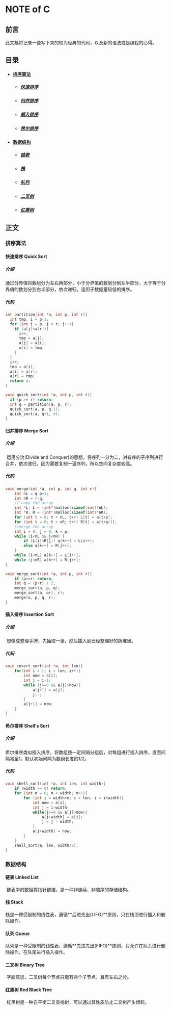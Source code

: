 # NOTE of C

## 前言

​	此文档将记录一些写下来的较为经典的代码，以及新的语法或是编程的心得。

## 目录


* #### <a href="排序算法" target=''>排序算法</a>

  * ##### <a href="快速排序" target=''>快速排序</a>

  * ##### <a href="归并排序" target=''>归并排序</a>

  * ##### <a href="插入排序" target=''>插入排序</a>

  * ##### <a href="希尔排序" target=''>希尔排序</a>

* #### <a href="数据结构" target=''>数据结构</a>

  * ##### <a href="链表" target=''>链表</a>

  * ##### <a href="栈" target=''>栈</a>

  * ##### <a href="队列" target=''>队列</a>

  * ##### <a href="二叉树" target=''>二叉树</a>

  * ##### <a href="红黑树" target=''>红黑树</a>

## 正文

### 排序算法

#### 快速排序 Quick Sort

##### 介绍

​	通过分界值将数组分为左右两部分，小于分界值的数划分到左半部分，大于等于分界值的数划分到右半部分，依次递归。适用于数据量较低的排序。

##### 代码

```c++
int partition(int *a, int p, int r){
  int tmp, i = p-1;
  for (int j = p; j < r; j++){
    if (a[j]<a[r]){
      i++;
      tmp = a[j];
      a[j] = a[i];
      a[i] = tmp;
    }
  }
  i++;
  tmp = a[i];
  a[i] = a[r];
  a[r] = tmp;
  return i;
}

void quick_sort(int *a, int p, int r){
  if (p >= r) return;
  int q = partition(a, p, r);
  quick_sort(a, p, q-1);
  quick_sort(a, q+1, r);
}
```

#### 归并排序 Merge Sort

##### 介绍

​	运用分治(Divide and Conquer)的思想，将序列一分为二，对有序的子序列进行合并，依次递归。因为需要复制一遍序列，所以空间复杂度较高。

##### 代码

```c++
void merge(int *a, int p, int q, int r){
    int nL = q-p+1;
    int nR = r-q;
    // copy the array
    int *L; L = (int*)malloc(sizeof(int)*nL);
    int *R; R = (int*)malloc(sizeof(int)*nR);
    for (int t = 0; t < nL; t++) L[t] = a[t+p];
    for (int t = 0; t < nR; t++) R[t] = a[t+q+1];
    //merge the array
    int i = 0, j = 0, k = p;
    while (i<nL && j<nR) {
        if (L[i]<R[j]) a[k++] = L[i++];
        else a[k++] = R[j++];
    }
    while (i<nL) a[k++] = L[i++];
    while (j<nR) a[k++] = R[j++];
}

void merge_sort(int *a, int p, int r){
    if (p>=r) return;
    int q = (p+r) / 2;
    merge_sort(a, p, q);
    merge_sort(a, q+1, r);
    merge(a, p, q, r);
}
```



#### 插入排序 Insertion Sort

##### 介绍

​	想像成整理手牌，先抽取一张，然后插入到已经整理好的牌堆里。

##### 代码

```c++
void insert_sort(int *a, int len){
    for(int i = 1; i < len; i++){
        int now = a[i];
        int j = i-1;
        while (j>=0 && a[j]>now){
            a[j+1] = a[j];
            j--;
        }
        a[j+1] = now;
    }
}
```



#### 希尔排序 Shell's Sort

##### 介绍

​	希尔排序类似插入排序，将数组按一定间隔分组后，对每组进行插入排序，直至间隔减至1。默认初始间隔为数组长度的1/2。

##### 代码

```c++
void shell_sort(int *a, int len, int width){
    if (width == 0) return;
    for (int m = 0; m < width; m++){
        for (int i = width+m; i < len; i = i+width){
            int now = a[i];
            int j = i-width;
            while(j>=0 && a[j]>now){
                a[j+width] = a[j];
                j = j - width;
            }
            a[j+width] = now;
        }
    }
    shell_sort(a, len, width/2);
}
```



### 数据结构

#### 链表 Linked List

​	链表中的数据靠指针链接，是一种非连续、非顺序的存储结构。

#### 栈 Stack

​	栈是一种受限制的线性表，遵循**后进先出(LIFO)**原则，只在栈顶进行插入和删除操作。

#### 队列 Queue

​	队列是一种受限制的线性表，遵循**先进先出(FIFO)**原则，只允许在队头进行删除操作，在队尾进行插入操作。

#### 二叉树 Binary Tree

​	字面意思，二叉树每个节点只能有两个子节点，且有左右之分。

#### 红黑树 Red Black Tree

​	红黑树是一种自平衡二叉查找树，可以通过其性质防止二叉树产生倾斜。




